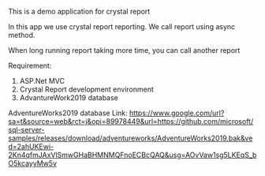 This is a demo application for crystal report

In this app we use crystal report reporting. We call report using async method. 

When long running report taking more time, you can call another report

Requirement:
1. ASP.Net MVC
2. Crystal Report development environment
3. AdvantureWork2019 database

AdventureWorks2019 database Link: 
https://www.google.com/url?sa=t&source=web&rct=j&opi=89978449&url=https://github.com/microsoft/sql-server-samples/releases/download/adventureworks/AdventureWorks2019.bak&ved=2ahUKEwi-2Kn4qfmJAxVlSmwGHaBHMNMQFnoECBcQAQ&usg=AOvVaw1sg5LKEqS_bO5kcayyMw5v
